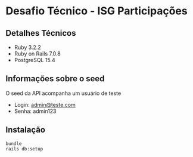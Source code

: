 # Desafio Técnico - ISG Participações

## Detalhes Técnicos

* Ruby 3.2.2
* Ruby on Rails 7.0.8
* PostgreSQL 15.4  

## Informações sobre o seed

O seed da API acompanha um usuário de teste
* Login: admin@teste.com
* Senha: admin123

## Instalação

```
bundle
rails db:setup
```
